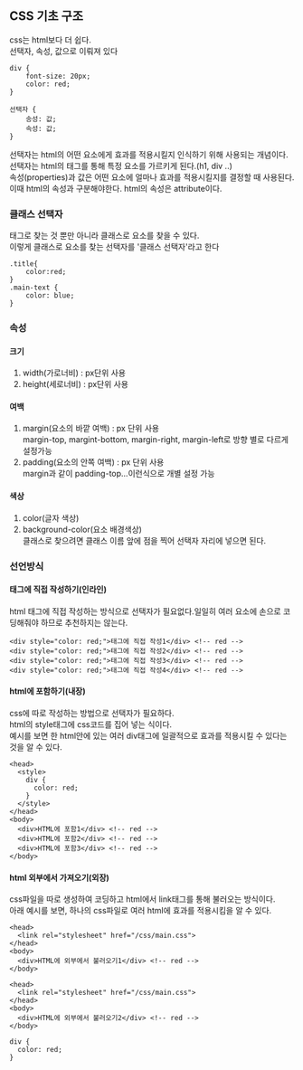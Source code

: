 ## CSS 기초 구조

css는 html보다 더 쉽다.  
선택자, 속성, 값으로 이뤄져 있다

```
div {
    font-size: 20px;
    color: red;
}

선택자 {
    송성: 값;
    속성: 값;
}
```

선택자는 html의 어떤 요소에게 효과를 적용시킬지 인식하기 위해 사용되는 개념이다.  
선택자는 html의 태그를 통해 특정 요소를 가르키게 된다.(h1, div ..)  
속성(properties)과 값은 어떤 요소에 얼마나 효과를 적용시킬지를 결정할 때 사용된다.  
이때 html의 속성과 구분해야한다. html의 속성은 attribute이다.

### 클래스 선택자

태그로 찾는 것 뿐만 아니라 클래스로 요소를 찾을 수 있다.  
이렇게 클래스로 요소를 찾는 선택자를 '클래스 선택자'라고 한다

```
.title{
    color:red;
}
.main-text {
    color: blue;
}
```

### 속성

#### 크기

1.  width(가로너비) : px단위 사용
2.  height(세로너비) : px단위 사용

#### 여백

1.  margin(요소의 바깥 여백) : px 단위 사용  
    margin-top, margint-bottom, margin-right, margin-left로 방향 별로 다르게 설정가능
2.  padding(요소의 안쪽 여백) : px 단위 사용  
    margin과 같이 padding-top...이런식으로 개별 설정 가능

#### 색상

1.  color(글자 색상)
2.  background-color(요소 배경색상)  
    클래스로 찾으려면 클래스 이름 앞에 점을 찍어 선택자 자리에 넣으면 된다.

### 선언방식

#### 태그에 직접 작성하기(인라인)

html 태그에 직접 작성하는 방식으로 선택자가 필요없다.일일히 여러 요소에 손으로 코딩해줘야 하므로 추천하지는 않는다.

```
<div style="color: red;">태그에 직접 작성1</div> <!-- red -->
<div style="color: red;">태그에 직접 작성2</div> <!-- red -->
<div style="color: red;">태그에 직접 작성3</div> <!-- red -->
<div style="color: red;">태그에 직접 작성4</div> <!-- red -->
```

#### html에 포함하기(내장)

css에 따로 작성하는 방법으로 선택자가 필요하다.  
html의 style태그에 css코드를 집어 넣는 식이다.  
예시를 보면 한 html안에 있는 여러 div태그에 일괄적으로 효과를 적용시킬 수 있다는 것을 알 수 있다.

```
<head>
  <style>
    div {
      color: red;
    }
  </style>  
</head>
<body>
  <div>HTML에 포함1</div> <!-- red -->
  <div>HTML에 포함2</div> <!-- red -->
  <div>HTML에 포함3</div> <!-- red -->
</body>
```

#### html 외부에서 가져오기(외장)

css파일을 따로 생성하여 코딩하고 html에서 link태그를 통해 불러오는 방식이다.  
아래 예시를 보면, 하나의 css파일로 여러 html에 효과를 적용시킴을 알 수 있다.

```
<head>
  <link rel="stylesheet" href="/css/main.css">
</head>
<body>
  <div>HTML에 외부에서 불러오기1</div> <!-- red -->
</body>
```

```
<head>
  <link rel="stylesheet" href="/css/main.css">
</head>
<body>
  <div>HTML에 외부에서 불러오기2</div> <!-- red -->
</body>
```

```
div {
  color: red;
}
```